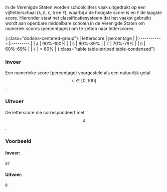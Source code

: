 In de Verenigde Staten worden schoolcijfers vaak uitgedrukt op een vijfletterschaal (`A`, `B`, `C`, `D` en `F`), waarbij `A` de hoogste score is en `F` de laagste score. Hieronder staat het classificatiesysteem dat het vaakst gebruikt wordt aan openbare middelbare scholen in de Verenigde Staten om numeriek scores (percentages) om te zetten naar letterscores.

{:class="dodona-centered-group"}
    | letterscore | percentage |
    |:------------:|:---------:|
    | `A` | 90%-100% |
    | `B` | 80%-89% |
    | `C` | 70%-79% |
    | `D` | 60%-69% |
    | `F` | < 60% |
    {:class="table table-striped table-condensed"}

### Invoer

Een numerieke score (percentage) voorgesteld als een natuurlijk getal $$s \in [0, 100]$$.

### Uitvoer

De letterscore die correspondeert met $$s$$.

### Voorbeeld

#### Invoer:

```
87
```

#### Uitvoer:

```
B
```
